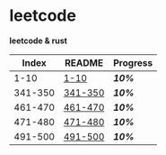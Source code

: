 # leetcode

**leetcode &amp; rust**

Index    | README                          | Progress
-------- | ------------------------------- | --------
1-10     | [1-10](./READMES/1-10.md)       | ***10%***
341-350  | [341-350](./READMES/341-350.md) | ***10%***
461-470  | [461-470](./READMES/461-470.md) | ***10%***
471-480  | [471-480](./READMES/471-480.md) | ***10%***
491-500  | [491-500](./READMES/491-500.md) | ***10%***

